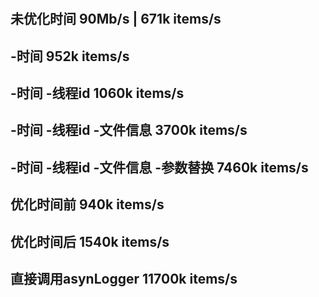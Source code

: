 <!--
 * @Descripttion: 
 * @version: 
 * @Author: justin
 * @Date: 2022-08-11 17:48:47
 * @LastEditTime: 2022-08-19 17:01:53
 * @copyright: Copyright (c) 2022
-->
#
## 未优化时间 90Mb/s | 671k items/s

## -时间 952k items/s

## -时间 -线程id 1060k items/s

## -时间 -线程id -文件信息 3700k items/s

## -时间 -线程id -文件信息 -参数替换 7460k items/s

## 优化时间前 940k items/s
## 优化时间后 1540k items/s

## 直接调用asynLogger 11700k items/s

